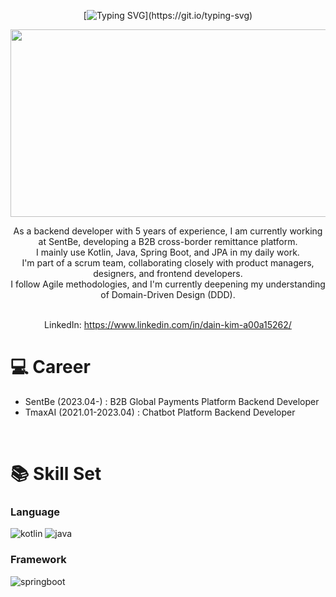 <div align="center">

[![Typing SVG](https://readme-typing-svg.demolab.com?font=Ubuntu&size=30&pause=1000&color=F7F7F7&width=435&lines=Hello+!+I'm+Dain+Kim+!)](https://git.io/typing-svg)

<a href="https://www.gitanimals.org/en_US?utm_medium=image&utm_source=dain7&utm_content=farm">
  <img
    src="https://render.gitanimals.org/farms/dain7"
    width="600"
    height="300"
  />
</a>

<br/>

As a backend developer with 5 years of experience, I am currently working at SentBe, developing a B2B cross-border remittance platform. </br>
I mainly use Kotlin, Java, Spring Boot, and JPA in my daily work. </br>
I'm part of a scrum team, collaborating closely with product managers, designers, and frontend developers. </br>
I follow Agile methodologies, and I'm currently deepening my understanding of Domain-Driven Design (DDD). </br>

<br/>
LinkedIn: <a href="https://www.linkedin.com/in/dain-kim-a00a15262/">https://www.linkedin.com/in/dain-kim-a00a15262/</a>
<br/>

</div>

# 💻 Career  
- SentBe (2023.04-)        : B2B Global Payments Platform Backend Developer  
- TmaxAI (2021.01-2023.04) : Chatbot Platform Backend Developer  
<br/>

# 📚 Skill Set  

### Language  
<img alt="kotlin" src="https://img.shields.io/badge/Kotlin-7F52FF.svg?&style=for-the-badge&logo=Kotlin&logoColor=white"/>  
<img alt="java" src="https://img.shields.io/badge/Java-007396.svg?&style=for-the-badge&logo=Java&logoColor=white"/>

### Framework  
<img alt="springboot" src="https://img.shields.io/badge/Springboot-6DB33F.svg?&style=for-the-badge&logo=Springboot&logoColor=white"/>

